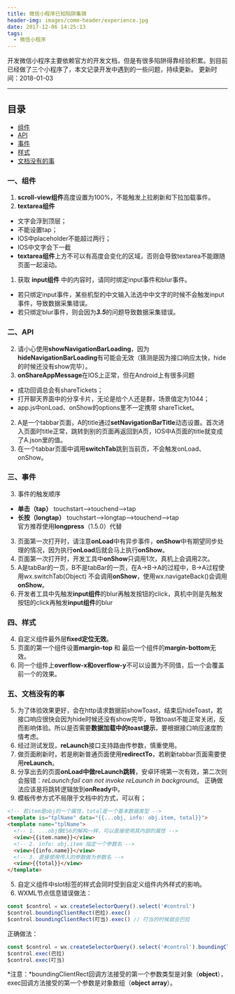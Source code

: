 ```yaml
---
title: 微信小程序已知陷阱集锦
header-img: images/comm-header/experience.jpg
date: 2017-12-06 14:25:13
tags: 
  - 微信小程序
---
```

开发微信小程序主要依赖官方的开发文档，但是有很多陷阱得靠经验积累。到目前已经做了三个小程序了，本文记录开发中遇到的一些问题，持续更新。
更新时间：2018-01-03
<!-- more -->
* * *
## 目录
- [组件](#一、组件)
- [API](#二、API)
- [事件](#三、事件)
- [样式](#四、样式)
- [文档没有的事](#五、文档没有的事)

### 一、组件
1. **scroll-view组件**高度设置为100%，不能触发上拉刷新和下拉加载事件。
1. **textarea组件**
  - 文字会浮到顶层；
  - 不能设置tap；
  - IOS中placeholder不能超过两行；
  - IOS中文字会下一截
  - **textarea组件**上方不可以有高度会变化的区域，否则会导致textarea不能跟随页面一起滚动。

1. 获取 **input组件** 中的内容时，请同时绑定input事件和blur事件。
  - 若只绑定input事件，某些机型的中文输入法选中中文字的时候不会触发input事件，导致数据采集错误。
  - 若只绑定blur事件，则会因为***3.5***的问题导致数据采集错误。

### 二、API
2. 请小心使用**showNavigationBarLoading**，因为**hideNavigationBarLoading**有可能会无效（猜测是因为接口响应太快，hide的时候还没有show完毕）。
2. **onShareAppMessage**在IOS上正常，但在Android上有很多问题
  - 成功回调总会有shareTickets；
  - 打开聊天界面中的分享卡片，无论是给个人还是群，场景值定为1044；
  - app.js中onLoad、onShow的options里不一定携带 shareTicket。

2. A是一个tabbar页面，A的title通过**setNavigationBarTitle**动态设置。首次进入页面时title正常，跳转到别的页面再返回到A页，IOS中A页面的title就变成了A.json里的值。
2. 在一个tabbar页面中调用**switchTab**跳到当前页，不会触发onLoad、onShow。

### 三、事件
3. 事件的触发顺序
  - **单击（tap）** touchstart-->touchend-->tap
  - **长按（longtap）** touchstart-->longtap-->touchend-->tap  
    官方推荐使用**longpress**（1.5.0）代替

3. 页面第一次打开时，请注意**onLoad**中有异步事件，**onShow**中有期望同步处理的情况，因为执行**onLoad**后就会马上执行**onShow**。
3. 页面第一次打开时，开发工具中**onShow**只调用1次，真机上会调用2次。
3. A是tabBar的一页，B不是tabBar的一页，在A->B->A的过程中，B->A过程使用wx.switchTab(Object) 不会调用**onShow**，使用wx.navigateBack()会调用**onShow**。
3. 开发者工具中先触发**input组件**的blur再触发按钮的click，真机中则是先触发按钮的click再触发**input组件**的blur

### 四、样式
4. 自定义组件最外层**fixed定位无效**。
4. 页面的第一个组件设置**margin-top** 和 最后一个组件的**margin-bottom**无效。
4. 同一个组件上**overflow-x和overflow-y**不可以设置为不同值，后一个会覆盖前一个的效果。

### 五、文档没有的事
5. 为了体验效果更好，会在http请求数据前showToast，结束后hideToast，若接口响应很快会因为hide时候还没有show完毕，导致toast不能正常关闭，反而影响体验。所以是否需要**数据加载中的toast提示**，要根据接口响应速度酌情考虑。
5. 经过测试发现，**reLaunch**接口支持路由传参数，慎重使用。
5. 做页面刷新时，若是刷新普通页面使用**redirectTo**，若刷新tabbar页面需要使用**reLaunch**。
5. 分享出去的页面**onLoad中做reLaunch跳转**，安卓环境第一次有效，第二次则会报错：*reLaunch:fail can not invoke reLaunch in background*。 正确做法应该是将跳转逻辑放到**onReady**中。
5. 模板传参方式不局限于文档中的方式，可以有；
```html
<!-- 若item是obj的一个属性，total是一个基本数据类型 -->
<template is="tplName" data="{{...obj, info: obj.item, total}}">
<template name="tplName">
  <!-- 1. ...obj像ES6的解构一样，可以直接使用其内部的属性 -->
  <view>{{item.name}}</view>
  <!-- 2. info: obj.item 指定一个参数名 -->
  <view>{{info.name}}</view>
  <!-- 3. 直接使用传入的参数做为参数名 -->
  <view>{{total}}</view>
</template>
```
5. 自定义组件中slot标签的样式会同时受到自定义组件内外样式的影响。
5. WXML节点信息错误做法：
```javascript
const $control = wx.createSelectorQuery().select('#control')
$control.boundingClientRect(巴拉).exec()  
$control.boundingClientRect(叮当).exec() // 叮当的时候就会巴拉
```
  正确做法：
```javascript
const $control = wx.createSelectorQuery().select('#control').boundingClientRect()
$control.exec(巴拉)   
$control.exec(叮当)
```
  *注意：*boundingClientRect回调方法接受的第一个参数类型是对象（**object**），exec回调方法接受的第一个参数是对象数组（**object array**）。

